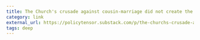 ```yaml
---
title: The Church's crusade against cousin-marriage did not create the Western nuclear family
category: link
external_url: https://policytensor.substack.com/p/the-churchs-crusade-against-cousin
tags: deep
---
```

